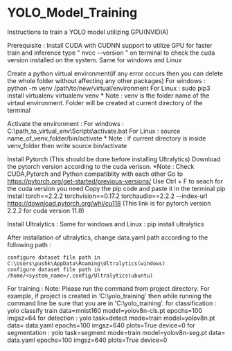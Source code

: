 # YOLO_Model_Training
Instructions to train a YOLO model utilizing GPU(NVIDIA)

Prerequisite : Install CUDA with CUDNN support to utilize GPU for faster train and inference
	type " nvcc --version " on terminal to check the cuda version installed on the system. Same for windows and Linux

Create a python virtual environment(if any error occurs then you can delete the whole folder without affecting any other packages)
	For windows : python -m venv /path/to/new/virtual/environment
	For Linux : sudo pip3 install virtualenv
		    virtualenv venv                        * Note : venv is the folder name of the virtaul environment. Folder will be created at current directory of the terminal

Activate the environment :
	For windows : C:\path_to_virtual_env\Scripts\activate.bat
	For Linux : source name_of_venv_folder/bin/activate        * Note : if current directory is inside venv_folder then write source bin/activate

Install Pytorch (This should be done before installing Ultralytics)
	Download the pytorch version according to the cuda verison.  *Note : Check CUDA,Pytorch and Python compatiblity with each other
	Go to https://pytorch.org/get-started/previous-versions/
	Use Ctrl + F to seach for the cuda version you need
	Copy the pip code and paste it in the terminal
	pip install torch==2.2.2 torchvision==0.17.2 torchaudio==2.2.2 --index-url https://download.pytorch.org/whl/cu118 (This link is for pytorch version 2.2.2 for cuda version 11.8)

Install Ultralytics :
	Same for windows and Linux : pip install ultralytics

After installation of ultralytics, change data.yaml path according to the following path :

	configure dataset file path in C:\Users\pushk\AppData\Roaming\Ultralytics(windows)
	configure dataset file path in /home/<system_name>/.config/Ultralytics(ubuntu)

For training :
	Note: Please run the command from project directory. For example, if project is created in 'C:\yolo_training' then while running the command line be sure that you are in 'C:\yolo_training'.
	for classification : yolo classify train data=mnist160 model=yolov8n-cls.pt epochs=100 imgsz=64
	for detection : yolo task=detect mode=train model=yolov8n.pt data= data.yaml epochs=100 imgsz=640 plots=True device=0
	for segmentation : yolo task=segment mode=train model=yolov8n-seg.pt data= data.yaml epochs=100 imgsz=640 plots=True device=0
